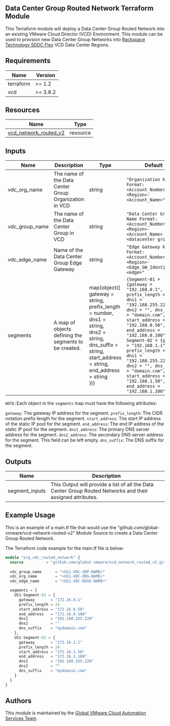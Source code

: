 ## Data Center Group Routed Network Terraform Module

This Terraform module will deploy a Data Center Group Routed Network into an existing VMware Cloud Director (VCD) Environment.  This module can be used to provsion new Data Center Group Networks into [Rackspace Technology SDDC Flex](https://www.rackspace.com/cloud/private/software-defined-data-center-flex) VCD Data Center Regions.

## Requirements

| Name | Version |
|------|---------|
| terraform | >= 1.2 |
| vcd | >= 3.8.2 |

## Resources

| Name | Type |
|------|------|
| [vcd_network_routed_v2](https://registry.terraform.io/providers/vmware/vcd/3.8.2/docs/resources/network_routed_v2) | resource |

## Inputs

| Name | Description | Type | Default | Required |
|------|-------------|------|---------|----------|
| vdc_org_name | The name of the Data Center Group Organization in VCD | string | `"Organization Name Format: <Account_Number>-<Region>-<Account_Name>"` | yes |
| vdc_group_name | The name of the Data Center Group in VCD | string | `"Data Center Group Name Format: <Account_Number>-<Region>-<Account_Name> <datacenter group>"` | yes |
| vdc_edge_name | Name of the Data Center Group Edge Gateway | string | `"Edge Gateway Name Format: <Account_Number>-<Region>-<Edge_GW_Identifier>-<edge>"` | yes |
| segments | A map of objects defining the segments to be created. | map(object({<br>  gateway = string,<br>  prefix_length = number,<br>  dns1 = string,<br>  dns2 = string,<br>  dns_suffix = string,<br>  start_address = string,<br>  end_address = string<br>})) | `{Segment-01 = {gateway = "192.168.0.1", prefix_length = 24, dns1 = "192.168.255.228", dns2 = "", dns_suffix = "domain.com", start_address = "192.168.0.50", end_address = "192.168.0.100"}, Segment-02 = {gateway = "192.168.1.1", prefix_length = 24, dns1 = "192.168.255.228", dns2 = "", dns_suffix = "domain.com", start_address = "192.168.1.50", end_address = "192.168.1.100"}}` | no |


`NOTE:`Each object in the `segments` map must have the following attributes:

`gateway`: The gateway IP address for the segment.
`prefix_length`: The CIDR notation prefix length for the segment.
`start_address`: The start IP address of the static IP pool for the segment.
`end_address`: The end IP address of the static IP pool for the segment.
`dns1_address`: The primary DNS server address for the segment.
`dns2_address`: The secondary DNS server address for the segment. This field can be left empty.
`dns_suffix`: The DNS suffix for the segment.

## Outputs

| Name | Description |
|------|-------------|
| segment_inputs | This Output will provide a list of all the Data Center Group Routed Networks and their assigned attributes.


## Example Usage
This is an example of a main.tf file that would use the "github.com/global-vmware/vcd-network-routed-v2" Module Source to create a Data Center Group Routed Network.

The Terraform code example for the main.tf file is below:

```terraform
module "org_vdc_routed_network" {
  source          = "github.com/global-vmware/vcd_network_routed_v2.git?ref=v1.2.1"
  
  vdc_group_name      = "<US1-VDC-GRP-NAME>"
  vdc_org_name        = "<US1-VDC-ORG-NAME>"
  vdc_edge_name       = "<US1-VDC-EDGE-NAME>"

  segments = {
    US1-Segment-01 = {
      gateway       = "172.16.0.1"
      prefix_length = 24
      start_address = "172.16.0.50"
      end_address   = "172.16.0.100"
      dns1          = "192.168.255.228"
      dns2          = ""
      dns_suffix    = "mydomain.com"
    },
    US1-Segment-02 = {
      gateway       = "172.16.1.1"
      prefix_length = 24
      start_address = "172.16.1.50"
      end_address   = "172.16.1.100"
      dns1          = "192.168.255.228"
      dns2          = ""
      dns_suffix    = "mydomain.com"
    }
  }
}
```

## Authors

This module is maintained by the [Global VMware Cloud Automation Services Team](https://github.com/global-vmware).